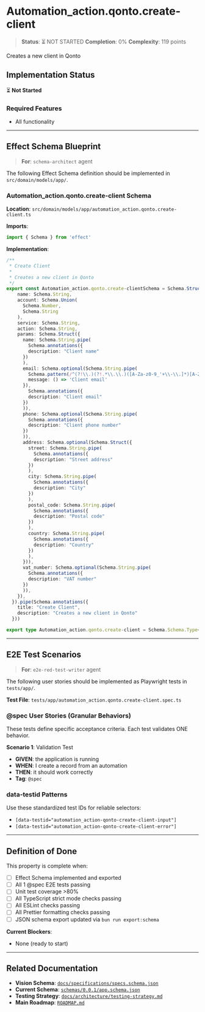# Automation_action.qonto.create-client

> **Status**: ⏳ NOT STARTED
> **Completion**: 0%
> **Complexity**: 119 points

Creates a new client in Qonto

## Implementation Status

⏳ **Not Started**

### Required Features

- All functionality

---

## Effect Schema Blueprint

> **For**: `schema-architect` agent

The following Effect Schema definition should be implemented in `src/domain/models/app/`.

### Automation_action.qonto.create-client Schema

**Location**: `src/domain/models/app/automation_action.qonto.create-client.ts`

**Imports**:

```typescript
import { Schema } from 'effect'
```

**Implementation**:

```typescript
/**
 * Create Client
 *
 * Creates a new client in Qonto
 */
export const Automation_action.qonto.create-clientSchema = Schema.Struct({
    name: Schema.String,
    account: Schema.Union(
      Schema.Number,
      Schema.String
    ),
    service: Schema.String,
    action: Schema.String,
    params: Schema.Struct({
      name: Schema.String.pipe(
        Schema.annotations({
        description: "Client name"
      })
      ),
      email: Schema.optional(Schema.String.pipe(
        Schema.pattern(/^(?!\\.)(?!.*\\.\\.)([A-Za-z0-9_'+\\-\\.]*)[A-Za-z0-9_+-]@([A-Za-z0-9][A-Za-z0-9\\-]*\\.)+[A-Za-z]{2,}$/, {
        message: () => 'Client email'
      }),
        Schema.annotations({
        description: "Client email"
      })
      )),
      phone: Schema.optional(Schema.String.pipe(
        Schema.annotations({
        description: "Client phone number"
      })
      )),
      address: Schema.optional(Schema.Struct({
        street: Schema.String.pipe(
          Schema.annotations({
          description: "Street address"
        })
        ),
        city: Schema.String.pipe(
          Schema.annotations({
          description: "City"
        })
        ),
        postal_code: Schema.String.pipe(
          Schema.annotations({
          description: "Postal code"
        })
        ),
        country: Schema.String.pipe(
          Schema.annotations({
          description: "Country"
        })
        ),
      })),
      vat_number: Schema.optional(Schema.String.pipe(
        Schema.annotations({
        description: "VAT number"
      })
      )),
    }),
  }).pipe(Schema.annotations({
    title: "Create Client",
    description: "Creates a new client in Qonto"
  }))

export type Automation_action.qonto.create-client = Schema.Schema.Type<typeof Automation_action.qonto.create-clientSchema>
```

---

## E2E Test Scenarios

> **For**: `e2e-red-test-writer` agent

The following user stories should be implemented as Playwright tests in `tests/app/`.

**Test File**: `tests/app/automation_action.qonto.create-client.spec.ts`

### @spec User Stories (Granular Behaviors)

These tests define specific acceptance criteria. Each test validates ONE behavior.

**Scenario 1**: Validation Test

- **GIVEN**: the application is running
- **WHEN**: I create a record from an automation
- **THEN**: it should work correctly
- **Tag**: `@spec`

### data-testid Patterns

Use these standardized test IDs for reliable selectors:

- `[data-testid="automation_action-qonto-create-client-input"]`
- `[data-testid="automation_action-qonto-create-client-error"]`

---

## Definition of Done

This property is complete when:

- [ ] Effect Schema implemented and exported
- [ ] All 1 @spec E2E tests passing
- [ ] Unit test coverage >80%
- [ ] All TypeScript strict mode checks passing
- [ ] All ESLint checks passing
- [ ] All Prettier formatting checks passing
- [ ] JSON schema export updated via `bun run export:schema`

**Current Blockers**:

- None (ready to start)

---

## Related Documentation

- **Vision Schema**: [`docs/specifications/specs.schema.json`](../specs.schema.json)
- **Current Schema**: [`schemas/0.0.1/app.schema.json`](../../schemas/0.0.1/app.schema.json)
- **Testing Strategy**: [`docs/architecture/testing-strategy.md`](../../architecture/testing-strategy.md)
- **Main Roadmap**: [`ROADMAP.md`](../../../ROADMAP.md)
